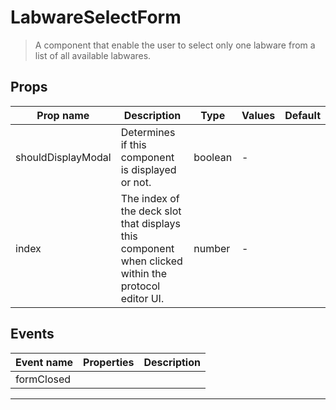 # LabwareSelectForm

> A component that enable the user to select only one labware from a list of all available labwares.

## Props

| Prop name          | Description                                                                                         | Type    | Values | Default |
| ------------------ | --------------------------------------------------------------------------------------------------- | ------- | ------ | ------- |
| shouldDisplayModal | Determines if this component is displayed or not.                                                   | boolean | -      |         |
| index              | The index of the deck slot that displays this component when clicked within the protocol editor UI. | number  | -      |         |

## Events

| Event name | Properties | Description |
| ---------- | ---------- | ----------- |
| formClosed |            |

---
